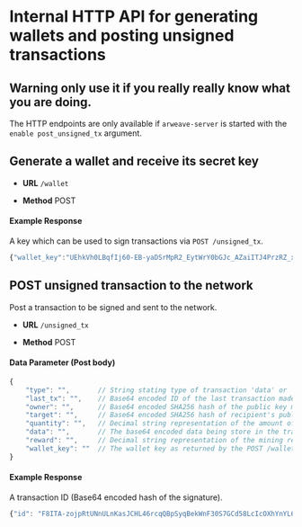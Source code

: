 # Internal HTTP API for generating wallets and posting unsigned transactions

## **Warning** only use it if you really really know what you are doing.

The HTTP endpoints are only available if `arweave-server` is started with the `enable post_unsigned_tx` argument.

## Generate a wallet and receive its secret key

- **URL**
  `/wallet`

- **Method**
  POST

#### Example Response

A key which can be used to sign transactions via `POST /unsigned_tx`.

```javascript
{"wallet_key":"UEhkVh0LBqfIj60-EB-yaDSrMpR2_EytWrY0bGJc_AZaiITJ4PrzRZ_xaEH5KBD4"}
```

## POST unsigned transaction to the network

Post a transaction to be signed and sent to the network.

- **URL**
  `/unsigned_tx`

- **Method**
  POST

#### Data Parameter (Post body)

```javascript
{
    "type": "",       // String stating type of transaction 'data' or 'transfer'.
    "last_tx": "",    // Base64 encoded ID of the last transaction made by this wallet.
    "owner": "",      // Base64 encoded SHA256 hash of the public key making this transaction.
    "target": "",     // Base64 encoded SHA256 hash of recipient's public key. Empty for data transactions.
    "quantity": "",   // Decimal string representation of the amount of sent AR in winston. Empty for data transactions.
    "data": "",       // The base64 encoded data being store in the transaction. Empty for transfer transactions.
    "reward": "",     // Decimal string representation of the mining reward AR amount in winston.
    "wallet_key": ""  // The wallet key as returned by the POST /wallet endpoint.
}
```


#### Example Response

A transaction ID (Base64 encoded hash of the signature).

```javascript
{"id": "F8ITA-zojpRtUNnULnKasJCHL46rcqQBpSyqBekWnF30S7GCd58LcIcOXhYnYL6U"}
```

